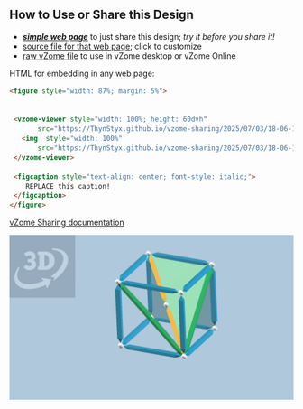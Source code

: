 
## How to Use or Share this Design

 - [***simple web page***](<https://ThynStyx.github.io/vzome-sharing/2025/07/03/18-06-10-Plane-cube/>) to just share this design; *try it before you share it!*
 - [source file for that web page](<https://github.com/ThynStyx/vzome-sharing/edit/main/2025/07/03/18-06-10-Plane-cube/index.md>); click to customize
 - [raw vZome file](<https://raw.githubusercontent.com/ThynStyx/vzome-sharing/main/2025/07/03/18-06-10-Plane-cube/Plane-cube.vZome>) to use in vZome desktop or vZome Online
 
 HTML for embedding in any web page:
 ```html
<figure style="width: 87%; margin: 5%">
  
  
  <vzome-viewer style="width: 100%; height: 60dvh" 
        src="https://ThynStyx.github.io/vzome-sharing/2025/07/03/18-06-10-Plane-cube/Plane-cube.vZome" >
    <img  style="width: 100%"
        src="https://ThynStyx.github.io/vzome-sharing/2025/07/03/18-06-10-Plane-cube/Plane-cube.png" >
  </vzome-viewer>

  <figcaption style="text-align: center; font-style: italic;">
     REPLACE this caption!
  </figcaption>
</figure>

 ```

[vZome Sharing documentation](https://vzome.github.io/vzome/sharing.html#how-it-works)

![Image](<Plane-cube.png>)

